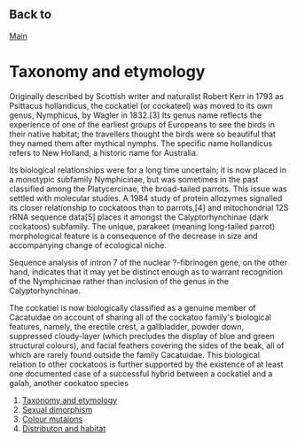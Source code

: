 <!DOCTYPE html>
<html>
  <head>
    <meta charset="utf-8">
    <title>My test page</title>
  </head>
  <body>
<h2>Back to </h2><a href="index.md">Main</a>

<h1>Taxonomy and etymology</h1>

<p>Originally described by Scottish writer and naturalist Robert Kerr in 1793 as Psittacus hollandicus, the cockatiel (or cockateel) was moved to its own genus, Nymphicus, by Wagler in 1832.[3] Its genus name reflects the experience of one of the earliest groups of Europeans to see the birds in their native habitat; the travellers thought the birds were so beautiful that they named them after mythical nymphs. The specific name hollandicus refers to New Holland, a historic name for Australia.</p>

<p>Its biological relationships were for a long time uncertain; it is now placed in a monotypic subfamily Nymphicinae, but was sometimes in the past classified among the Platycercinae, the broad-tailed parrots. This issue was settled with molecular studies. A 1984 study of protein allozymes signalled its closer relationship to cockatoos than to parrots,[4] and mitochondrial 12S rRNA sequence data[5] places it amongst the Calyptorhynchinae (dark cockatoos) subfamily. The unique, parakeet (meaning long-tailed parrot) morphological feature is a consequence of the decrease in size and accompanying change of ecological niche.</p>

<p>Sequence analysis of intron 7 of the nuclear ?-fibrinogen gene, on the other hand, indicates that it may yet be distinct enough as to warrant recognition of the Nymphicinae rather than inclusion of the genus in the Calyptorhynchinae.</p>

<p>The cockatiel is now biologically classified as a genuine member of Cacatuidae on account of sharing all of the cockatoo family's biological features, namely, the erectile crest, a gallbladder, powder down, suppressed cloudy-layer (which precludes the display of blue and green structural colours), and facial feathers covering the sides of the beak, all of which are rarely found outside the family Cacatuidae. This biological relation to other cockatoos is further supported by the existence of at least one documented case of a successful hybrid between a cockatiel and a galah, another cockatoo species</p>
 
<ol>
<li><a href="Taxonomy.html">Taxonomy and etymology</a></li>
<li><a href="Sexual.html">Sexual dimorphism</a></li>
<li><a href="Colour.html">Colour mutaions</a></li>
<li><a href="Distribution.html">Distributon and habitat</a></li>
</ol>
 </body>
</html>
